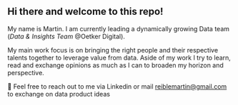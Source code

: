 ## Hi there and welcome to this repo!

My name is Martin. I am currently leading a dynamically growing Data team (*Data & Insights Team* @Oetker Digital).

My main work focus is on bringing the right people and their respective talents together to leverage value from data.
Aside of my work I try to learn, read and exchange opinions as much as I can to broaden my horizon and perspective.

:email:  Feel free to reach out to me via Linkedin or mail <reiblemartin@gmail.com> to exchange on data product ideas
